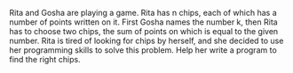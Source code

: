Rita and Gosha are playing a game. Rita has n chips, each of which has a number of points written on it. First Gosha names the number k, then Rita has to choose two chips, the sum of points on which is equal to the given number.
Rita is tired of looking for chips by herself, and she decided to use her programming skills to solve this problem. Help her write a program to find the right chips.
